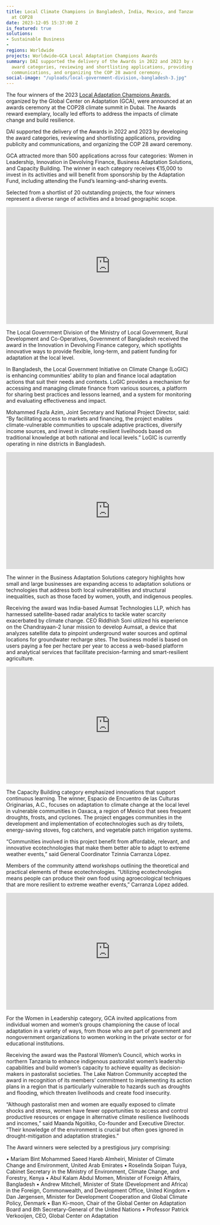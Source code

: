 ```yaml
---
title: Local Climate Champions in Bangladesh, India, Mexico, and Tanzania Recognized
  at COP28
date: 2023-12-05 15:37:00 Z
is_featured: true
solutions:
- Sustainable Business
- 
regions: Worldwide
projects: Worldwide—GCA Local Adaptation Champions Awards
summary: DAI supported the delivery of the Awards in 2022 and 2023 by developing the
  award categories, reviewing and shortlisting applications, providing publicity and
  communications, and organizing the COP 28 award ceremony.
social-image: "/uploads/local-government-division,-bangladesh-3.jpg"
---
```


The four winners of the 2023 [Local Adaptation Champions Awards](https://adaptationportal.gca.org/llahub/llachampions), organized by the Global Center on Adaptation (GCA), were announced at an awards ceremony at the COP28 climate summit in Dubai. The Awards reward exemplary, locally led efforts to address the impacts of climate change and build resilience.

DAI supported the delivery of the Awards in 2022 and 2023 by developing the award categories, reviewing and shortlisting applications, providing publicity and communications, and organizing the COP 28 award ceremony.

<!--more-->

GCA attracted more than 500 applications across four categories: Women in Leadership, Innovation in Devolving Finance, Business Adaptation Solutions, and Capacity Building. The winner in each category receives €15,000 to invest in its activities and will benefit from sponsorship by the Adaptation Fund, including attending the Fund’s learning-and-sharing events.

Selected from a shortlist of 20 outstanding projects, the four winners represent a diverse range of activities and a broad geographic scope.

<iframe width="560" height="315" src="https://www.youtube.com/embed/zleCVUGdC-w?si=CdPvRC0v1-Gwgkzc" title="YouTube video player" frameborder="0" allow="accelerometer; autoplay; clipboard-write; encrypted-media; gyroscope; picture-in-picture; web-share" allowfullscreen></iframe>

The Local Government Division of the Ministry of Local Government, Rural Development and Co-Operatives, Government of Bangladesh received the award in the Innovation in Devolving Finance category, which spotlights innovative ways to provide flexible, long-term, and patient funding for adaptation at the local level.

In Bangladesh, the Local Government Initiative on Climate Change (LoGIC) is enhancing communities’ ability to plan and finance local adaptation actions that suit their needs and contexts. LoGIC provides a mechanism for accessing and managing climate finance from various sources, a platform for sharing best practices and lessons learned, and a system for monitoring and evaluating effectiveness and impact.

Mohammed Fazla Azim, Joint Secretary and National Project Director, said: “By facilitating access to markets and financing, the project enables climate-vulnerable communities to upscale adaptive practices, diversify income sources, and invest in climate-resilient livelihoods based on traditional knowledge at both national and local levels.” LoGIC is currently operating in nine districts in Bangladesh.

<iframe width="560" height="315" src="https://www.youtube.com/embed/zlbmPZlCsg8?si=B0mspEJM9b1AkUVu" title="YouTube video player" frameborder="0" allow="accelerometer; autoplay; clipboard-write; encrypted-media; gyroscope; picture-in-picture; web-share" allowfullscreen></iframe>

The winner in the Business Adaptation Solutions category highlights how small and large businesses are expanding access to adaptation solutions or technologies that address both local vulnerabilities and structural inequalities, such as those faced by women, youth, and indigenous peoples.

Receiving the award was India-based Aumsat Technologies LLP, which has harnessed satellite-based radar analytics to tackle water scarcity exacerbated by climate change. CEO Riddhish Soni utilized his experience on the Chandrayaan-2 lunar mission to develop Aumsat, a device that analyzes satellite data to pinpoint underground water sources and optimal locations for groundwater recharge sites. The business model is based on users paying a fee per hectare per year to access a web-based platform and analytical services that facilitate precision-farming and smart-resilient agriculture.

<iframe width="560" height="315" src="https://www.youtube.com/embed/A5cFIsFSWmA?si=mlc2k6wxZ_pk90Ll" title="YouTube video player" frameborder="0" allow="accelerometer; autoplay; clipboard-write; encrypted-media; gyroscope; picture-in-picture; web-share" allowfullscreen></iframe>

The Capacity Building category emphasized innovations that support continuous learning. The winner, Espacio de Encuentro de las Culturas Originarias, A.C., focuses on adaptation to climate change at the local level in vulnerable communities in Oaxaca, a region of Mexico that sees frequent droughts, frosts, and cyclones. The project engages communities in the development and implementation of ecotechnologies such as dry toilets, energy-saving stoves, fog catchers, and vegetable patch irrigation systems.

“Communities involved in this project benefit from affordable, relevant, and innovative ecotechnologies that make them better able to adapt to extreme weather events,” said General Coordinator Tzinnia Carranza López.

Members of the community attend workshops outlining the theoretical and practical elements of these ecotechnologies. “Utilizing ecotechnologies means people can produce their own food using agroecological techniques that are more resilient to extreme weather events,” Carranza López added.

<iframe width="560" height="315" src="https://www.youtube.com/embed/wBgq7uINXFc?si=Y-sneKdB7j8U7GaU" title="YouTube video player" frameborder="0" allow="accelerometer; autoplay; clipboard-write; encrypted-media; gyroscope; picture-in-picture; web-share" allowfullscreen></iframe>

For the Women in Leadership category, GCA invited applications from individual women and women’s groups championing the cause of local adaptation in a variety of ways, from those who are part of government and nongovernment organizations to women working in the private sector or for educational institutions.

Receiving the award was the Pastoral Women’s Council, which works in northern Tanzania to enhance indigenous pastoralist women’s leadership capabilities and build women’s capacity to achieve equality as decision-makers in pastoralist societies. The Lake Natron Community accepted the award in recognition of its members’ commitment to implementing its action plans in a region that is particularly vulnerable to hazards such as droughts and flooding, which threaten livelihoods and create food insecurity.

“Although pastoralist men and women are equally exposed to climate shocks and stress, women have fewer opportunities to access and control productive resources or engage in alternative climate resilience livelihoods and incomes,” said Maanda Ngoitiko, Co-founder and Executive Director. “Their knowledge of the environment is crucial but often goes ignored in drought-mitigation and adaptation strategies.”

The Award winners were selected by a prestigious jury comprising:

•   Mariam Bint Mohammed Saeed Hareb Almheiri, Minister of Climate Change and Environment, United Arab Emirates
•   Roselinda Soipan Tuiya, Cabinet Secretary in the Ministry of Environment, Climate Change, and Forestry, Kenya
•   Abul Kalam Abdul Momen, Minister of Foreign Affairs, Bangladesh
•   Andrew Mitchell, Minister of State (Development and Africa) in the Foreign, Commonwealth, and Development Office, United Kingdom
•   Dan Jørgensen, Minister for Development Cooperation and Global Climate Policy, Denmark
•   Ban Ki-moon, Chair of the Global Center on Adaptation Board and 8th Secretary-General of the United Nations
•   Professor Patrick Verkooijen, CEO, Global Center on Adaptation